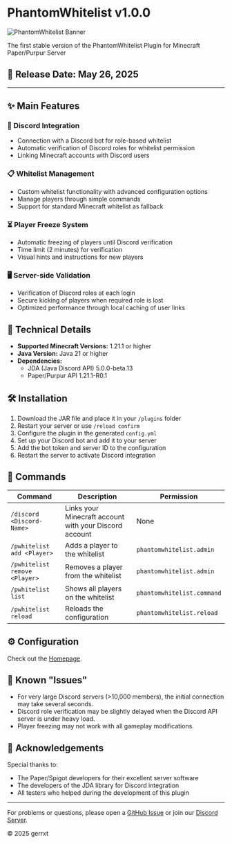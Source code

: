 # PhantomWhitelist v1.0.0

![PhantomWhitelist Banner]([assets/banner.png](https://github.com/Gerrxt07/phantomwhitelist/blob/master/assets/banner.png))

The first stable version of the PhantomWhitelist Plugin for Minecraft Paper/Purpur Server

## 🚀 Release Date: May 26, 2025

---

## ✨ Main Features

### 🤖 Discord Integration

- Connection with a Discord bot for role-based whitelist
- Automatic verification of Discord roles for whitelist permission
- Linking Minecraft accounts with Discord users

### 📋 Whitelist Management

- Custom whitelist functionality with advanced configuration options
- Manage players through simple commands
- Support for standard Minecraft whitelist as fallback

### ⏳ Player Freeze System

- Automatic freezing of players until Discord verification
- Time limit (2 minutes) for verification
- Visual hints and instructions for new players

### 🖥️ Server-side Validation

- Verification of Discord roles at each login
- Secure kicking of players when required role is lost
- Optimized performance through local caching of user links

## 🔧 Technical Details

- **Supported Minecraft Versions:** 1.21.1 or higher
- **Java Version:** Java 21 or higher
- **Dependencies:**
  - JDA (Java Discord API) 5.0.0-beta.13
  - Paper/Purpur API 1.21.1-R0.1

## 🛠️ Installation

1. Download the JAR file and place it in your `/plugins` folder
2. Restart your server or use `/reload confirm`
3. Configure the plugin in the generated `config.yml`
4. Set up your Discord bot and add it to your server
5. Add the bot token and server ID to the configuration
6. Restart the server to activate Discord integration

## 📝 Commands

| Command | Description | Permission |
|--------|--------------|--------------|
| `/discord <Discord-Name>` | Links your Minecraft account with your Discord account | None |
| `/pwhitelist add <Player>` | Adds a player to the whitelist | `phantomwhitelist.admin` |
| `/pwhitelist remove <Player>` | Removes a player from the whitelist | `phantomwhitelist.admin` |
| `/pwhitelist list` | Shows all players on the whitelist | `phantomwhitelist.command` |
| `/pwhitelist reload` | Reloads the configuration | `phantomwhitelist.reload` |

## ⚙️ Configuration

Check out the [Homepage](https://github.com/gerrxt/phantomwhitelist).

## 🐛 Known "Issues"

- For very large Discord servers (>10,000 members), the initial connection may take several seconds.
- Discord role verification may be slightly delayed when the Discord API server is under heavy load.
- Player freezing may not work with all gameplay modifications.

## 🙏 Acknowledgements

Special thanks to:

- The Paper/Spigot developers for their excellent server software
- The developers of the JDA library for Discord integration
- All testers who helped during the development of this plugin

---

For problems or questions, please open a [GitHub Issue](https://github.com/gerrxt/phantomwhitelist/issues) or join our [Discord Server](https://discord.gg/phantomwhitelist).

© 2025 gerrxt
